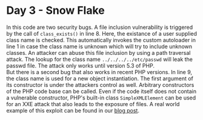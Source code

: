 # Day 3 - Snow Flake

In this code are two security bugs. A file inclusion vulnerability is
triggered by the call of `class_exists()` in line 8. Here, the existance
of a user supplied class name is checked. This automatically invokes the
custom autoloader in line 1 in case the class name is unknown which will
try to include unknown classes. An attacker can abuse this file
inclusion by using a path traversal attack. The lookup for the class
name `../../../../etc/passwd` will leak the passwd file. The attack only
works until version 5.3 of PHP.  
But there is a second bug that also works in recent PHP versions. In
line 9, the class name is used for a new object instantiation. The first
argument of its constructor is under the attackers control as well.
Arbitrary constructors of the PHP code base can be called. Even if the
code itself does not contain a vulnerable constructor, PHP's built-in
class `SimpleXMLElement` can be used for an XXE attack that also leads
to the exposure of files. A real world example of this exploit can be
found in our [blog
post](https://web.archive.org/web/20180519140202/https://blog.ripstech.com/2017/shopware-php-object-instantiation-to-blind-xxe/).
